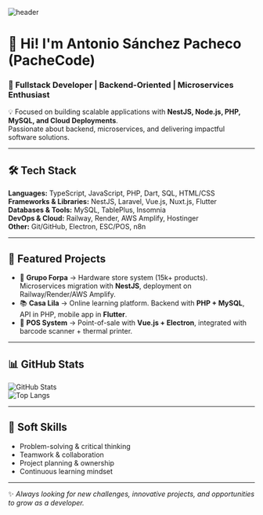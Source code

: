 ![header](https://capsule-render.vercel.app/api?type=waving&color=0:4F46E5,100:9333EA&height=200&section=header&text=Antonio%20Sánchez%20Pacheco%20%7C%20PacheCode&fontSize=30&fontColor=ffffff&animation=fadeIn)

# 👋 Hi! I'm Antonio Sánchez Pacheco (PacheCode)  
### 🚀 Fullstack Developer | Backend-Oriented | Microservices Enthusiast  

💡 Focused on building scalable applications with **NestJS, Node.js, PHP, MySQL, and Cloud Deployments**.  
Passionate about backend, microservices, and delivering impactful software solutions.  

---

## 🛠️ Tech Stack  
**Languages:** TypeScript, JavaScript, PHP, Dart, SQL, HTML/CSS  
**Frameworks & Libraries:** NestJS, Laravel, Vue.js, Nuxt.js, Flutter  
**Databases & Tools:** MySQL, TablePlus, Insomnia  
**DevOps & Cloud:** Railway, Render, AWS Amplify, Hostinger  
**Other:** Git/GitHub, Electron, ESC/POS, n8n  

---

## 📌 Featured Projects  
- 🛒 **Grupo Forpa** → Hardware store system (15k+ products). Microservices migration with **NestJS**, deployment on Railway/Render/AWS Amplify.  
- 📚 **Casa Lila** → Online learning platform. Backend with **PHP + MySQL**, API in PHP, mobile app in **Flutter**.  
- 🏪 **POS System** → Point-of-sale with **Vue.js + Electron**, integrated with barcode scanner + thermal printer.  

---

## 📊 GitHub Stats  

![GitHub Stats](https://github-readme-stats.vercel.app/api?username=Antoni0Pachec0&show_icons=true&theme=tokyonight&hide_border=true)  
![Top Langs](https://github-readme-stats.vercel.app/api/top-langs/?username=Antoni0Pachec0&layout=compact&theme=tokyonight&hide_border=true)  

---

## 🤝 Soft Skills  
- Problem-solving & critical thinking  
- Teamwork & collaboration  
- Project planning & ownership  
- Continuous learning mindset  

---

✨ *Always looking for new challenges, innovative projects, and opportunities to grow as a developer.*  

